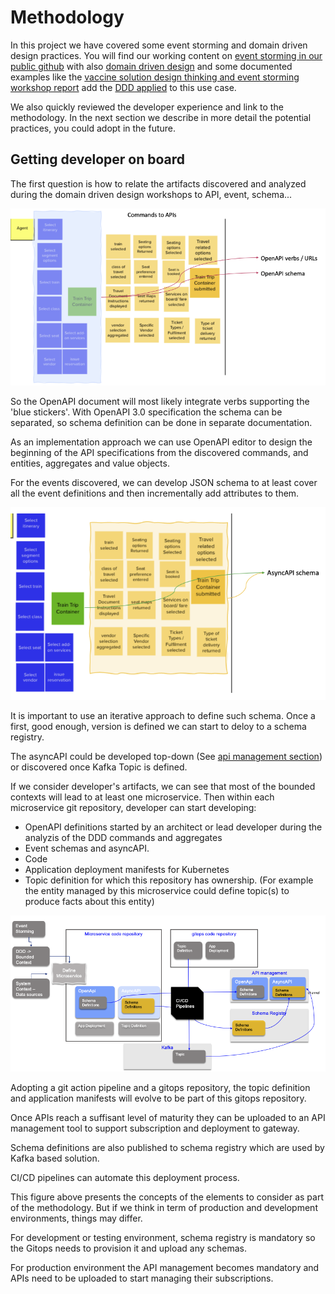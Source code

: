 # Methodology

In this project we have covered some event storming and domain driven design practices. 
You will find our working content on [event storming in our public github](https://ibm-cloud-architecture.github.io/refarch-eda/methodology/event-storming/) with also [domain driven design](https://ibm-cloud-architecture.github.io/refarch-eda/methodology/domain-driven-design/) and some documented examples like the [vaccine solution design thinking and event storming workshop report](https://ibm-cloud-architecture.github.io/vaccine-solution-main/design/dtw/) add the [DDD applied](https://ibm-cloud-architecture.github.io/vaccine-solution-main/design/ddd/) to this use case.

We also quickly reviewed the developer experience and link to the methodology. In the next section we describe in more detail the potential practices, you could adopt in the future.

## Getting developer on board

The first question is how to relate the artifacts discovered and analyzed during the domain driven design workshops to API, event, schema...

![](./images/command-to-api.png)

So the OpenAPI document will most likely integrate verbs supporting the 'blue stickers'. With OpenAPI 3.0 specification the schema can be separated, so schema definition can be done in separate documentation.

As an implementation approach we can use OpenAPI editor to design the beginning of the API specifications from the discovered commands, and entities, aggregates and value objects.

For the events discovered, we can develop JSON schema to at least cover all the event definitions and then incrementally add attributes to them.

![](./images/events-json-schema.png)

It is important to use an iterative approach to define such schema. Once a first, good enough, version is defined we can start to deloy to a schema registry.

The asyncAPI could be developed top-down (See [api management section](/patterns/api_mgt/#async-api)) or discovered once Kafka Topic is defined. 

If we consider developer's artifacts, we can see that most of the bounded contexts will lead to at least one microservice. 
Then within each microservice git repository, developer can start developing:

* OpenAPI definitions started by an architect or lead developer during the analyzis of the DDD commands and aggregates
* Event schemas and asyncAPI.
* Code
* Application deployment manifests for Kubernetes
* Topic definition for which this repository has ownership. (For example the entity managed by this microservice could define topic(s) to produce facts about this entity)

![](./images/artifacts.png)

Adopting a git action pipeline and a gitops repository, the topic definition and application manifests will evolve to be part of this gitops repository.

Once APIs reach a suffisant level of maturity they can be uploaded to an API management tool to support subscription and deployment to gateway.

Schema definitions are also published to schema registry which are used by Kafka based solution.

CI/CD pipelines can automate this deployment process.

This figure above presents the concepts of the elements to consider as part of the methodology. But if we think in term of production and development environments, things may differ.

For development or testing environment, schema registry is mandatory so the Gitops needs to provision it and upload any schemas.

For production environment the API management becomes mandatory and APIs need to be uploaded to start managing their subscriptions.